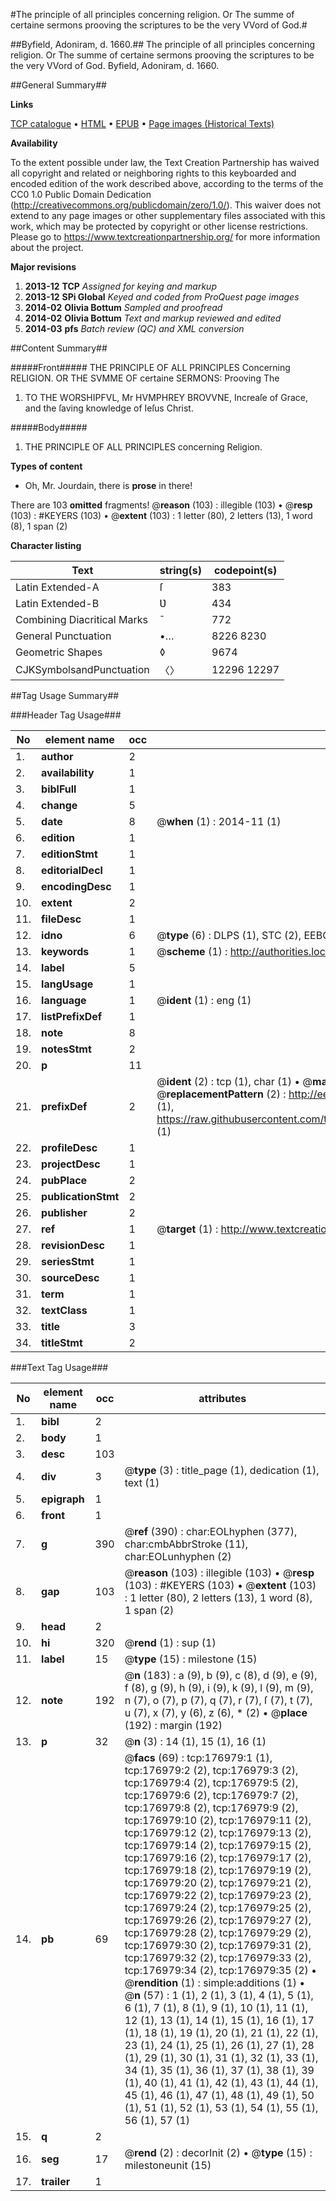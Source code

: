 #The principle of all principles concerning religion. Or The summe of certaine sermons prooving the scriptures to be the very VVord of God.#

##Byfield, Adoniram, d. 1660.##
The principle of all principles concerning religion. Or The summe of certaine sermons prooving the scriptures to be the very VVord of God.
Byfield, Adoniram, d. 1660.

##General Summary##

**Links**

[TCP catalogue](http://www.ota.ox.ac.uk/tcp/)  • 
[HTML](http://tei.it.ox.ac.uk/tcp/Texts-HTML/free/B11/B11278.html)  • 
[EPUB](http://tei.it.ox.ac.uk/tcp/Texts-EPUB/free/B11/B11278.epub) • 
[Page images (Historical Texts)](https://historicaltexts.jisc.ac.uk/eebo-99850972e)

**Availability**

To the extent possible under law, the Text Creation Partnership has waived all copyright and related or neighboring rights to this keyboarded and encoded edition of the work described above, according to the terms of the CC0 1.0 Public Domain Dedication (http://creativecommons.org/publicdomain/zero/1.0/). This waiver does not extend to any page images or other supplementary files associated with this work, which may be protected by copyright or other license restrictions. Please go to https://www.textcreationpartnership.org/ for more information about the project.

**Major revisions**

1. __2013-12__ __TCP__ *Assigned for keying and markup*
1. __2013-12__ __SPi Global__ *Keyed and coded from ProQuest page images*
1. __2014-02__ __Olivia Bottum__ *Sampled and proofread*
1. __2014-02__ __Olivia Bottum__ *Text and markup reviewed and edited*
1. __2014-03__ __pfs__ *Batch review (QC) and XML conversion*

##Content Summary##

#####Front#####
THE PRINCIPLE OF ALL PRINCIPLES Concerning RELIGION. OR THE SVMME OF certaine SERMONS: Prooving The 
1. TO THE WORSHIPFVL, Mr HVMPHREY BROVVNE, Increaſe of Grace, and the ſaving knowledge of Ieſus Christ.

#####Body#####

1. THE PRINCIPLE OF ALL PRINCIPLES concerning Religion.

**Types of content**

  * Oh, Mr. Jourdain, there is **prose** in there!

There are 103 **omitted** fragments! 
 @__reason__ (103) : illegible (103)  •  @__resp__ (103) : #KEYERS (103)  •  @__extent__ (103) : 1 letter (80), 2 letters (13), 1 word (8), 1 span (2)

**Character listing**


|Text|string(s)|codepoint(s)|
|---|---|---|
|Latin Extended-A|ſ|383|
|Latin Extended-B|Ʋ|434|
|Combining             Diacritical Marks|̄|772|
|General Punctuation|•…|8226 8230|
|Geometric Shapes|◊|9674|
|CJKSymbolsandPunctuation|〈〉|12296 12297|

##Tag Usage Summary##

###Header Tag Usage###

|No|element name|occ|attributes|
|---|---|---|---|
|1.|__author__|2||
|2.|__availability__|1||
|3.|__biblFull__|1||
|4.|__change__|5||
|5.|__date__|8| @__when__ (1) : 2014-11 (1)|
|6.|__edition__|1||
|7.|__editionStmt__|1||
|8.|__editorialDecl__|1||
|9.|__encodingDesc__|1||
|10.|__extent__|2||
|11.|__fileDesc__|1||
|12.|__idno__|6| @__type__ (6) : DLPS (1), STC (2), EEBO-CITATION (1), PROQUEST (1), VID (1)|
|13.|__keywords__|1| @__scheme__ (1) : http://authorities.loc.gov/ (1)|
|14.|__label__|5||
|15.|__langUsage__|1||
|16.|__language__|1| @__ident__ (1) : eng (1)|
|17.|__listPrefixDef__|1||
|18.|__note__|8||
|19.|__notesStmt__|2||
|20.|__p__|11||
|21.|__prefixDef__|2| @__ident__ (2) : tcp (1), char (1)  •  @__matchPattern__ (2) : ([0-9\-]+):([0-9IVX]+) (1), (.+) (1)  •  @__replacementPattern__ (2) : http://eebo.chadwyck.com/downloadtiff?vid=$1&page=$2 (1), https://raw.githubusercontent.com/textcreationpartnership/Texts/master/tcpchars.xml#$1 (1)|
|22.|__profileDesc__|1||
|23.|__projectDesc__|1||
|24.|__pubPlace__|2||
|25.|__publicationStmt__|2||
|26.|__publisher__|2||
|27.|__ref__|1| @__target__ (1) : http://www.textcreationpartnership.org/docs/. (1)|
|28.|__revisionDesc__|1||
|29.|__seriesStmt__|1||
|30.|__sourceDesc__|1||
|31.|__term__|1||
|32.|__textClass__|1||
|33.|__title__|3||
|34.|__titleStmt__|2||


###Text Tag Usage###

|No|element name|occ|attributes|
|---|---|---|---|
|1.|__bibl__|2||
|2.|__body__|1||
|3.|__desc__|103||
|4.|__div__|3| @__type__ (3) : title_page (1), dedication (1), text (1)|
|5.|__epigraph__|1||
|6.|__front__|1||
|7.|__g__|390| @__ref__ (390) : char:EOLhyphen (377), char:cmbAbbrStroke (11), char:EOLunhyphen (2)|
|8.|__gap__|103| @__reason__ (103) : illegible (103)  •  @__resp__ (103) : #KEYERS (103)  •  @__extent__ (103) : 1 letter (80), 2 letters (13), 1 word (8), 1 span (2)|
|9.|__head__|2||
|10.|__hi__|320| @__rend__ (1) : sup (1)|
|11.|__label__|15| @__type__ (15) : milestone (15)|
|12.|__note__|192| @__n__ (183) : a (9), b (9), c (8), d (9), e (9), f (8), g (9), h (9), i (9), k (9), l (9), m (9), n (7), o (7), p (7), q (7), r (7), ſ (7), t (7), u (7), x (7), y (6), z (6), * (2)  •  @__place__ (192) : margin (192)|
|13.|__p__|32| @__n__ (3) : 14 (1), 15 (1), 16 (1)|
|14.|__pb__|69| @__facs__ (69) : tcp:176979:1 (1), tcp:176979:2 (2), tcp:176979:3 (2), tcp:176979:4 (2), tcp:176979:5 (2), tcp:176979:6 (2), tcp:176979:7 (2), tcp:176979:8 (2), tcp:176979:9 (2), tcp:176979:10 (2), tcp:176979:11 (2), tcp:176979:12 (2), tcp:176979:13 (2), tcp:176979:14 (2), tcp:176979:15 (2), tcp:176979:16 (2), tcp:176979:17 (2), tcp:176979:18 (2), tcp:176979:19 (2), tcp:176979:20 (2), tcp:176979:21 (2), tcp:176979:22 (2), tcp:176979:23 (2), tcp:176979:24 (2), tcp:176979:25 (2), tcp:176979:26 (2), tcp:176979:27 (2), tcp:176979:28 (2), tcp:176979:29 (2), tcp:176979:30 (2), tcp:176979:31 (2), tcp:176979:32 (2), tcp:176979:33 (2), tcp:176979:34 (2), tcp:176979:35 (2)  •  @__rendition__ (1) : simple:additions (1)  •  @__n__ (57) : 1 (1), 2 (1), 3 (1), 4 (1), 5 (1), 6 (1), 7 (1), 8 (1), 9 (1), 10 (1), 11 (1), 12 (1), 13 (1), 14 (1), 15 (1), 16 (1), 17 (1), 18 (1), 19 (1), 20 (1), 21 (1), 22 (1), 23 (1), 24 (1), 25 (1), 26 (1), 27 (1), 28 (1), 29 (1), 30 (1), 31 (1), 32 (1), 33 (1), 34 (1), 35 (1), 36 (1), 37 (1), 38 (1), 39 (1), 40 (1), 41 (1), 42 (1), 43 (1), 44 (1), 45 (1), 46 (1), 47 (1), 48 (1), 49 (1), 50 (1), 51 (1), 52 (1), 53 (1), 54 (1), 55 (1), 56 (1), 57 (1)|
|15.|__q__|2||
|16.|__seg__|17| @__rend__ (2) : decorInit (2)  •  @__type__ (15) : milestoneunit (15)|
|17.|__trailer__|1||
